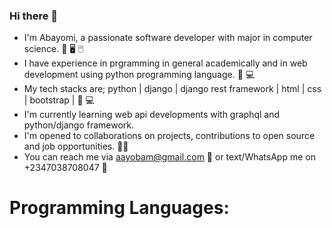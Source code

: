 ### Hi there 👋
* I'm Abayomi, a passionate software developer with major in computer science. 📔 🖥️ 🖱️
* I have experience in prgramming in general academically and in web development using python programming language. 🐍 💻
* My tech stacks are; python | django | django rest framework | html | css | bootstrap | 🧰 💻
* I'm currently learning web api developments with graphql and python/django framework.
* I'm opened to collaborations on projects, contributions to open source and job opportunities. 👨‍💼
* You can reach me via aayobam@gmail.com 📧 or text/WhatsApp me on +2347038708047 📱
# Programming Languages:
[<i class='icon-tech-python'></i>](https://user-images.githubusercontent.com/25181517/183423507-c056a6f9-1ba8-4312-a350-19bcbc5a8697.png)

